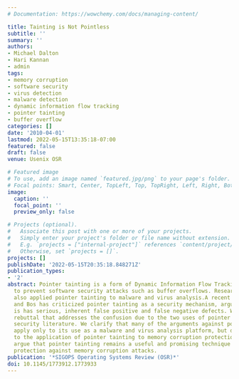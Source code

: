```yaml
---
# Documentation: https://wowchemy.com/docs/managing-content/

title: Tainting is Not Pointless
subtitle: ''
summary: ''
authors:
- Michael Dalton
- Hari Kannan
- admin
tags:
- memory corruption
- software security
- virus detection
- malware detection
- dynamic information flow tracking
- pointer tainting
- buffer overflow
categories: []
date: '2010-04-01'
lastmod: 2022-05-15T13:35:18-07:00
featured: false
draft: false
venue: Usenix OSR

# Featured image
# To use, add an image named `featured.jpg/png` to your page's folder.
# Focal points: Smart, Center, TopLeft, Top, TopRight, Left, Right, BottomLeft, Bottom, BottomRight.
image:
  caption: ''
  focal_point: ''
  preview_only: false

# Projects (optional).
#   Associate this post with one or more of your projects.
#   Simply enter your project's folder or file name without extension.
#   E.g. `projects = ["internal-project"]` references `content/project/deep-learning/index.md`.
#   Otherwise, set `projects = []`.
projects: []
publishDate: '2022-05-15T20:35:18.848271Z'
publication_types:
- '2'
abstract: Pointer tainting is a form of Dynamic Information Flow Tracking used primarily
  to prevent software security attacks such as buffer overflows. Researchers have
  also applied pointer tainting to malware and virus analysis.A recent paper by Slowinska
  and Bos has criticized pointer tainting as a security mechanism, arguing that it
  is has serious, inherent false positive and false negative defects. We present a
  rebuttal that addresses the confusion due to the two uses of pointer tainting in
  security literature. We clarify that many of the arguments against pointer tainting
  apply only to its use as a malware and virus analysis platform, but do not apply
  to the application of pointer tainting to memory corruption protection. Hence, we
  argue that pointer tainting remains a useful and promising technique for robust
  protection against memory corruption attacks.
publication: '*SIGOPS Operating Systems Review (OSR)*'
doi: 10.1145/1773912.1773933
---
```

